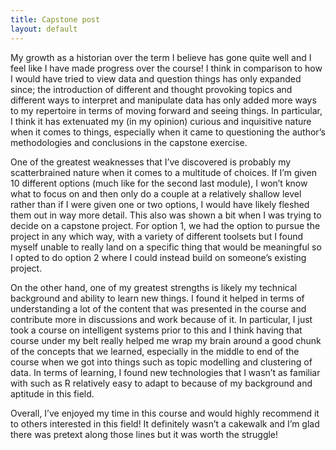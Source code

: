 ```yaml
---
title: Capstone post 
layout: default
---
```


My growth as a historian over the term I believe has gone quite well and I feel like I have made progress over the course! I think in comparison to how I would have tried to view data and question things has only expanded since; the introduction of different and thought provoking topics and different ways to interpret and manipulate data has only added more ways to my repertoire in terms of moving forward and seeing things. In particular, I think it has extenuated my (in my opinion) curious and inquisitive nature when it comes to things, especially when it came to questioning the author’s methodologies and conclusions in the capstone exercise.   

One of the greatest weaknesses that I’ve discovered is probably my scatterbrained nature when it comes to a multitude of choices. If I’m given 10 different options (much like for the second last module), I won’t know what to focus on and then only do a couple at a relatively shallow level rather than if I were given one or two options, I would have likely fleshed them out in way more detail. This also was shown a bit when I was trying to decide on a capstone project. For option 1, we had the option to pursue the project in any which way, with a variety of different toolsets but I found myself unable to really land on a specific thing that would be meaningful so I opted to do option 2 where I could instead build on someone’s existing project.   

On the other hand, one of my greatest strengths is likely my technical background and ability to learn new things. I found it helped in terms of understanding a lot of the content that was presented in the course and contribute more in discussions and work because of it. In particular, I just took a course on intelligent systems prior to this and I think having that course under my belt really helped me wrap my brain around a good chunk of the concepts that we learned, especially in the middle to end of the course when we got into things such as topic modelling and clustering of data. In terms of learning, I found new technologies that I wasn’t as familiar with such as R relatively easy to adapt to because of my background and aptitude in this field.  

Overall, I’ve enjoyed my time in this course and would highly recommend it to others interested in this field! It definitely wasn’t a cakewalk and I’m glad there was pretext along those lines but it was worth the struggle!   
